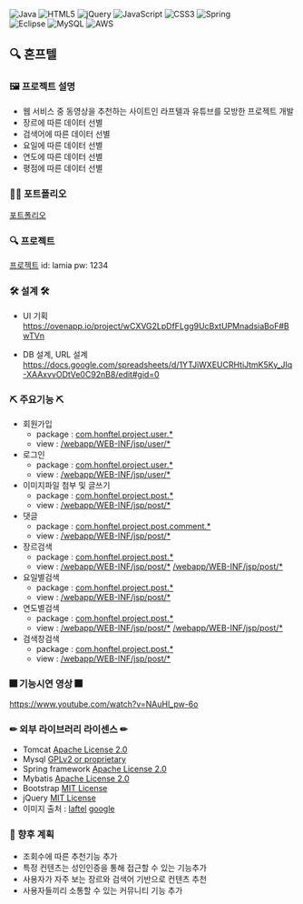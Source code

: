 ![Java](https://img.shields.io/badge/java-%23ED8B00.svg?style=for-the-badge&logo=java&logoColor=white)
![HTML5](https://img.shields.io/badge/html5-%23E34F26.svg?style=for-the-badge&logo=html5&logoColor=white)
![jQuery](https://img.shields.io/badge/jquery-%230769AD.svg?style=for-the-badge&logo=jquery&logoColor=white)
![JavaScript](https://img.shields.io/badge/javascript-%23323330.svg?style=for-the-badge&logo=javascript&logoColor=%23F7DF1E)
![CSS3](https://img.shields.io/badge/css3-%231572B6.svg?style=for-the-badge&logo=css3&logoColor=white)
![Spring](https://img.shields.io/badge/spring-%236DB33F.svg?style=for-the-badge&logo=spring&logoColor=white)  
![Eclipse](https://img.shields.io/badge/Eclipse-FE7A16.svg?style=for-the-badge&logo=Eclipse&logoColor=white)
![MySQL](https://img.shields.io/badge/mysql-%2300f.svg?style=for-the-badge&logo=mysql&logoColor=white)
![AWS](https://img.shields.io/badge/AWS-%23FF9900.svg?style=for-the-badge&logo=amazon-aws&logoColor=white)

## 🔍 혼프텔

### 🖼 프로젝트 설명
 * 웹 서비스 중 동영상을 추천하는 사이트인 라프텔과 유튜브를 모방한 프로젝트 개발
 * 장르에 따른 데이터 선별
 * 검색어에 따른 데이터 선별
 * 요일에 따른 데이터 선별
 * 연도에 따른 데이터 선별
 * 평점에 따른 데이터 선별
 
 ### 👩‍🏫 포트폴리오 
 
 [포트폴리오](portpolio.pdf) 
 
 ### 🔍 프로젝트
 [프로젝트](http://13.125.250.132:8080/user/signin_view)
 id: lamia
 pw: 1234
 
 
 ### 🛠 설계 🛠
  * UI 기획  
    https://ovenapp.io/project/wCXVG2LpDfFLgg9UcBxtUPMnadsiaBoF#BwTVn
    
  * DB 설계, URL 설계  
    https://docs.google.com/spreadsheets/d/1YTJiWXEUCRHtiJtmK5Ky_JIq-XAAxvvODtVe0C92nB8/edit#gid=0 
 
 ### ⛏ 주요기능 ⛏
 * 회원가입
   * package : [com.honftel.project.user.*](https://github.com/SungHoonJoe/SpringVideoRecommend/tree/master/src/main/java/com/honftel/project/user)
   * view : [/webapp/WEB-INF/jsp/user/*](https://github.com/SungHoonJoe/SpringVideoRecommend/blob/master/src/main/webapp/WEB-INF/jsp/user/signUp.jsp)
 * 로그인
   * package : [com.honftel.project.user.*](https://github.com/SungHoonJoe/SpringVideoRecommend/tree/master/src/main/java/com/honftel/project/user)
   * view : [/webapp/WEB-INF/jsp/user/*](https://github.com/SungHoonJoe/SpringVideoRecommend/blob/master/src/main/webapp/WEB-INF/jsp/user/signIn.jsp)
 * 이미지파일 첨부 및 글쓰기
   * package : [com.honftel.project.post.*](https://github.com/SungHoonJoe/SpringVideoRecommend/tree/master/src/main/java/com/honftel/project/post)
   * view : [/webapp/WEB-INF/jsp/post/*](https://github.com/SungHoonJoe/SpringVideoRecommend/blob/master/src/main/webapp/WEB-INF/jsp/post/createView.jsp)
 * 댓글 
   * package : [com.honftel.project.post.comment.*](https://github.com/SungHoonJoe/SpringVideoRecommend/tree/master/src/main/java/com/honftel/project/post/comment)
   * view : [/webapp/WEB-INF/jsp/post/*](https://github.com/SungHoonJoe/SpringVideoRecommend/blob/master/src/main/webapp/WEB-INF/jsp/post/detailView.jsp)
 * 장르검색
   * package : [com.honftel.project.post.*](https://github.com/SungHoonJoe/SpringVideoRecommend/tree/master/src/main/java/com/honftel/project/post)
   * view : [/webapp/WEB-INF/jsp/post/*](https://github.com/SungHoonJoe/SpringVideoRecommend/blob/master/src/main/webapp/WEB-INF/jsp/post/genresearch.jsp)
            [/webapp/WEB-INF/jsp/post/*](https://github.com/SungHoonJoe/SpringVideoRecommend/blob/master/src/main/webapp/WEB-INF/jsp/post/genreinfo.jsp)
 * 요일별검색
   * package : [com.honftel.project.post.*](https://github.com/SungHoonJoe/SpringVideoRecommend/tree/master/src/main/java/com/honftel/project/post)
   * view : [/webapp/WEB-INF/jsp/post/*](https://github.com/SungHoonJoe/SpringVideoRecommend/blob/master/src/main/webapp/WEB-INF/jsp/post/weeksearch.jsp)
 * 연도별검색
   * package : [com.honftel.project.post.*](https://github.com/SungHoonJoe/SpringVideoRecommend/tree/master/src/main/java/com/honftel/project/post)
   * view : [/webapp/WEB-INF/jsp/post/*](https://github.com/SungHoonJoe/SpringVideoRecommend/blob/master/src/main/webapp/WEB-INF/jsp/post/yearsearch.jsp)
            [/webapp/WEB-INF/jsp/post/*](https://github.com/SungHoonJoe/SpringVideoRecommend/blob/master/src/main/webapp/WEB-INF/jsp/post/yearinfo.jsp)
 * 검색창검색
   * package : [com.honftel.project.post.*](https://github.com/SungHoonJoe/SpringVideoRecommend/tree/master/src/main/java/com/honftel/project/post)
   * view : [/webapp/WEB-INF/jsp/post/*](https://github.com/SungHoonJoe/SpringVideoRecommend/blob/master/src/main/webapp/WEB-INF/jsp/post/searchinfo.jsp)
  
  ### 🎆 기능시연 영상 🎆
  https://www.youtube.com/watch?v=NAuHl_pw-6o
  
### ✏ 외부 라이브러리 라이센스 ✏ 

* Tomcat [Apache License 2.0](https://www.apache.org/licenses/LICENSE-2.0) 
* Mysql [GPLv2 or proprietary](https://www.gnu.org/licenses/gpl-3.0.html)
* Spring framework [Apache License 2.0](https://www.apache.org/licenses/LICENSE-2.0)  
* Mybatis [Apache License 2.0](https://www.apache.org/licenses/LICENSE-2.0)
* Bootstrap [MIT License](https://opensource.org/licenses/MIT)
* jQuery [MIT License](https://opensource.org/licenses/MIT)
* 이미지 출처 : [laftel](https://laftel.net/) [google](https://www.google.com/)  

### 🎁 향후 계획
 * 조회수에 따른 추천기능 추가
 * 특정 컨텐츠는 성인인증을 통해 접근할 수 있는 기능추가
 * 사용자가 자주 보는 장르와 검색어 기반으로 컨텐츠 추천
 * 사용자들끼리 소통할 수 있는 커뮤니티 기능 추가
    
 

